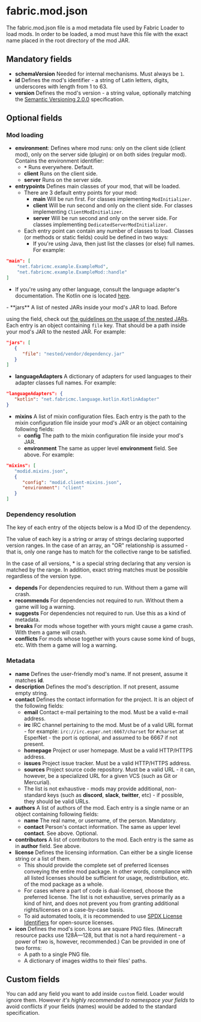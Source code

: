 # fabric.mod.json

The fabric.mod.json file is a mod metadata file used by Fabric Loader to
load mods. In order to be loaded, a mod must have this file with the
exact name placed in the root directory of the mod JAR.

## Mandatory fields

- **schemaVersion** Needed for internal mechanisms. Must always be
  `1`.
- **id** Defines the mod's identifier - a string of Latin letters,
  digits, underscores with length from 1 to 63.
- **version** Defines the mod's version - a string value, optionally
  matching the [Semantic Versioning 2.0.0](https://semver.org/)
  specification.

## Optional fields

### Mod loading

- **environment**: Defines where mod runs: only on the client side
  (client mod), only on the server side (plugin) or on both sides
  (regular mod). Contains the environment identifier:
  - **`*`** Runs everywhere. Default.
  - **client** Runs on the client side.
  - **server** Runs on the server side.
- **entrypoints** Defines main classes of your mod, that will be
  loaded.
  - There are 3 default entry points for your mod:
    - **main** Will be run first. For classes implementing
      `ModInitializer`.
    - **client** Will be run second and only on the client side.
      For classes implementing `ClientModInitializer`.
    - **server** Will be run second and only on the server side.
      For classes implementing `DedicatedServerModInitializer`.
  - Each entry point can contain any number of classes to load.
    Classes (or methods or static fields) could be defined in two
    ways:
    - If you're using Java, then just list the classes (or else)
      full names. For example:

```json
"main": [
    "net.fabricmc.example.ExampleMod",
    "net.fabricmc.example.ExampleMod::handle"
]
```

- If you're using any other language, consult the language adapter's
  documentation. The Kotlin one is located
  [here](https://github.com/FabricMC/fabric-language-kotlin/blob/master/README.md).

<!-- --->- **jars** A list of nested JARs inside your mod's JAR to load. Before
  using the field, check out [the guidelines on the usage of the nested JARs](../Modding-Tutorials/Advanced/loader04x.md#nested_jars). Each entry is an
  object containing `file` key. That should be a path inside your
  mod's JAR to the nested JAR. For example:

```json
"jars": [
   {
      "file": "nested/vendor/dependency.jar"
   }
]
```

- **languageAdapters** A dictionary of adapters for used languages to
  their adapter classes full names. For example:

```json
"languageAdapters": {
   "kotlin": "net.fabricmc.language.kotlin.KotlinAdapter"
}
```

- **mixins** A list of mixin configuration files. Each entry is the
  path to the mixin configuration file inside your mod's JAR or an
  object containing following fields:
  - **config** The path to the mixin configuration file inside your
    mod's JAR.
  - **environment** The same as upper level **environment** field.
    See above. For example:

```json
"mixins": [
   "modid.mixins.json",
   {
      "config": "modid.client-mixins.json",
      "environment": "client"
   }
]
```

### Dependency resolution

The key of each entry of the objects below is a Mod ID of the
dependency.

The value of each key is a string or array of strings declaring
supported version ranges. In the case of an array, an "OR" relationship
is assumed - that is, only one range has to match for the collective
range to be satisfied.

In the case of all versions, \* is a special string declaring that any
version is matched by the range. In addition, exact string matches must
be possible regardless of the version type.

- **depends** For dependencies required to run. Without them a game
  will crash.
- **recommends** For dependencies not required to run. Without them a
  game will log a warning.
- **suggests** For dependencies not required to run. Use this as a
  kind of metadata.
- **breaks** For mods whose together with yours might cause a game
  crash. With them a game will crash.
- **conflicts** For mods whose together with yours cause some kind of
  bugs, etc. With them a game will log a warning.

### Metadata

- **name** Defines the user-friendly mod's name. If not present,
  assume it matches **id**.
- **description** Defines the mod's description. If not present,
  assume empty string.
- **contact** Defines the contact information for the project. It is
  an object of the following fields:
  - **email** Contact e-mail pertaining to the mod. Must be a valid
    e-mail address.
  - **irc** IRC channel pertaining to the mod. Must be of a valid
    URL format - for example: `irc://irc.esper.net:6667/charset` for
    `#charset` at EsperNet - the port is optional, and assumed to be
    6667 if not present.
  - **homepage** Project or user homepage. Must be a valid
    HTTP/HTTPS address.
  - **issues** Project issue tracker. Must be a valid HTTP/HTTPS
    address.
  - **sources** Project source code repository. Must be a valid
    URL - it can, however, be a specialized URL for a given VCS
    (such as Git or Mercurial).
  - The list is not exhaustive - mods may provide additional,
    non-standard keys (such as **discord**, **slack**, **twitter**,
    etc) - if possible, they should be valid URLs.
- **authors** A list of authors of the mod. Each entry is a single
  name or an object containing following fields:
  - **name** The real name, or username, of the person. Mandatory.
  - **contact** Person's contact information. The same as upper
    level **contact**. See above. Optional.
- **contributors** A list of contributors to the mod. Each entry is
  the same as in **author** field. See above.
- **license** Defines the licensing information. Can either be a
  single license string or a list of them.
  - This should provide the complete set of preferred licenses
    conveying the entire mod package. In other words, compliance
    with all listed licenses should be sufficient for usage,
    redistribution, etc. of the mod package as a whole.
  - For cases where a part of code is dual-licensed, choose the
    preferred license. The list is not exhaustive, serves primarily
    as a kind of hint, and does not prevent you from granting
    additional rights/licenses on a case-by-case basis.
  - To aid automated tools, it is recommended to use [SPDX License   Identifiers](https://spdx.org/licenses/) for open-source
    licenses.
- **icon** Defines the mod's icon. Icons are square PNG files.
  (Minecraft resource packs use 128Ã—128, but that is not a hard
  requirement - a power of two is, however, recommended.) Can be
  provided in one of two forms:
  - A path to a single PNG file.
  - A dictionary of images widths to their files' paths.

## Custom fields

You can add any field you want to add inside `custom` field. Loader
would ignore them. However *it's highly recommended to namespace your
fields* to avoid conflicts if your fields (names) would be added to the
standard specification.
